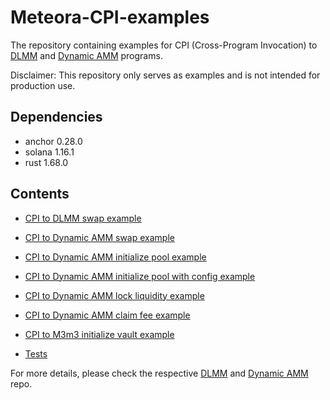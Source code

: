 # Meteora-CPI-examples

The repository containing examples for CPI (Cross-Program Invocation) to [DLMM](https://github.com/meteoraAg/dlmm-sdk) and [Dynamic AMM](https://github.com/mercurial-finance/mercurial-dynamic-amm-sdk) programs.

Disclaimer: This repository only serves as examples and is not intended for production use.

## Dependencies

- anchor 0.28.0
- solana 1.16.1
- rust 1.68.0

## Contents

- [CPI to DLMM swap example](programs/cpi-example/src/instructions/dlmm_cpi/swap.rs)
- [CPI to Dynamic AMM swap example](programs/cpi-example/src/instructions/dynamic_amm_cpi/swap.rs)

- [CPI to Dynamic AMM initialize pool example](programs/cpi-example/src/instructions/dynamic_amm_cpi/initialize_customizable_permissionless_pool.rs)
- [CPI to Dynamic AMM initialize pool with config example](programs/cpi-example/src/instructions/dynamic_amm_cpi/initialize_permissionless_pool_with_config.rs)

- [CPI to Dynamic AMM lock liquidity example](programs/cpi-example/src/instructions/dynamic_amm_cpi/lock_liquidity.rs)
- [CPI to Dynamic AMM claim fee example](programs/cpi-example/src/instructions/dynamic_amm_cpi/claim_fee.rs)

- [CPI to M3m3 initialize vault example](programs/cpi-example/src/instructions/m3m3_cpi/initialize_vault.rs)

- [Tests](programs/cpi-example/tests/)

For more details, please check the respective [DLMM](https://github.com/meteoraAg/dlmm-sdk) and [Dynamic AMM](https://github.com/mercurial-finance/mercurial-dynamic-amm-sdk) repo.
